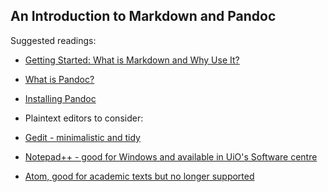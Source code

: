 ## An Introduction to Markdown and Pandoc

Suggested readings:

- [Getting Started: What is Markdown and Why Use It?](https://www.markdownguide.org/getting-started/)

- [What is Pandoc?](https://dev.to/killshot13/what-is-pandoc-1hbc)

- [Installing Pandoc](https://pandoc.org/installing.html)

- Plaintext editors to consider: 

- [Gedit - minimalistic and tidy](https://help.gnome.org/users/gedit/stable/)
- [Notepad++ - good for Windows and available in UiO's Software centre](https://notepad-plus-plus.org/)
- [Atom, good for academic texts but no longer supported](https://atom.en.uptodown.com/windows)

